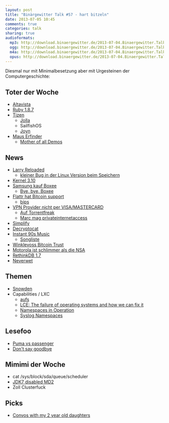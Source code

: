 ```yaml
---
layout: post
title: "Binärgewitter Talk #57 - hart bitzeln"
date: 2013-07-05 10:45
comments: true
categories: talk
sharing: true
audioformats:
  mp3: http://download.binaergewitter.de/2013-07-04.Binaergewitter.Talk.57.mp3
  ogg: http://download.binaergewitter.de/2013-07-04.Binaergewitter.Talk.57.ogg
  m4a: http://download.binaergewitter.de/2013-07-04.Binaergewitter.Talk.57.m4a
  opus: http://download.binaergewitter.de/2013-07-04.Binaergewitter.Talk.57.opus
---
```

Diesmal nur mit Minimalbesetzung aber mit Urgesteinen der Computergeschichte:

## Toter der Woche
* [Altavista](http://de.altavista.com/ )
* [Ruby 1.8.7]( http://www.ruby-lang.org/en/news/2013/06/30/we-retire-1-8-7/ )
* [Tizen](http://www.mobilegeeks.de/betriebssystem-alternative-tizen-so-gut-wie-tot/ )
    - [Jolla](http://jolla.com/ )
    - SailfishOS
    - [Joyn](http://de.wikipedia.org/wiki/Joyn )
* [Maus Erfinder]( http://www.ietf.org/mail-archive/web/ietf/current/msg80472.html )
    * [Mother of all Demos]( https://www.youtube.com/watch?v=yJDv-zdhzMY )

## News
* [Larry Reloaded](https://www.replaygamesinc.com/ )
    - [kleiner Bug in der Linux Version beim 
Speichern](http://www.bitblokes.de/2013/07/leisure-suit-larry-in-the-land-of-the-lounge-lizards-reloaded-nach-speichern-und-laden-unter-linux-ist-larry-verschwunden/ )
 * [Kernel 3.10]( http://kernelnewbies.org/Linux_3.10 )
* [Samsung kauf Boxee]( http://www.heise.de/newsticker/meldung/Samsung-schluckt-Boxee-1911159.html )
    - [Bye, bye, Boxee]( http://gigaom.com/2013/07/04/boxee-acquired-cloud-dvr-shutting-down-post-mortem/ )
* [Flattr hat Bitcoin support]( http://blog.flattr.net/2013/07/adding-bitcoin-support/ )
    - [bips](http://bips.me)
* [VPN Provider nicht per VISA/MASTERCARD](http://www.mobilegeeks.de/mastercard-und-visa-verbieten-zahlungen-an-vpn-provider/ )
    - [Auf Torrentfreak]( http://torrentfreak.com/mastercard-and-visa-start-banning-vpn-providers-130703/ )
    - [Marc mag privateinternetaccess]( https://www.privateinternetaccess.com/ )
* [Simplify]( https://www.simplify.com/commerce/ ) 
* [Decryptocat]( http://tobtu.com/decryptocat.php )
* [Instant 90s Music]( http://the90sbutton.com/ )
    - [Songliste]( https://gist.github.com/rb2k/d20eca0e98d90795e078/raw/ccb149d340352d11c0fa29a675cf76de4d1f8bfc/gistfile1.txt )
* [Winklevoss Bitcoin Trust]( http://www.sec.gov/Archives/edgar/data/1579346/000119312513279830/d562329ds1.htm )
* [Motorola ist schlimmer als die NSA]( http://www.beneaththewaves.net/Projects/Motorola_Is_Listening.html?source=hn#Analysis1 )
* [RethinkDB 1.7]( http://rethinkdb.com/blog/1.7-release/ )
* [Neverwet]( http://www.youtube.com/watch?v=DZrjXSsfxMQ&feature=player_embedded )


## Themen
*  [Snowden](http://www.heise.de/newsticker/meldung/Geruecht-um-Snowden-Boliviens-Praesident-Ueberflugrecht-verweigert-1910238.html )
* Capabilities / LXC
    * [aufs](http://de.wikipedia.org/wiki/Aufs )
    * [LCE: The failure of operating systems and how we can fix it]( http://lwn.net/Articles/524952/ )
    * [Namespaces in Operation]( http://lwn.net/Articles/531114/ )
    * [Syslog Namespaces]( http://lwn.net/Articles/527342/ )

## Lesefoo
* [Puma vs passenger]( https://github.com/FooBarWidget/passenger/wiki/Puma-vs-Phusion-Passenger )
* [Don't say goodbye]( http://www.slate.com/articles/life/a_fine_whine/2013/07/ghosting_the_irish_goodbye_the_french_leave_stop_saying_goodbye_at_parties.html )

## Mimimi der Woche
* cat /sys/block/sda/queue/scheduler
* [JDK7 disabled MD2]( http://www.richardnichols.net/2012/08/arrrggh-java-security-cert-certificateexception-certificates-does-not-conform-to-algorithm-constraints/ )
* Zoll Clusterfuck


## Picks
* [Convos with my 2 year old daughters]( http://www.youtube.com/watch?v=B5mVN2EgKLk&feature=share )

